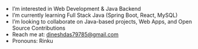 -  I’m interested in Web Development & Java Backend
-  I’m currently learning Full Stack Java (Spring Boot, React, MySQL)
-  I’m looking to collaborate on Java-based projects, Web Apps, and Open Source Contributions
-  Reach me at: dineshdas79785@gmail.com
-  Pronouns: Rinku
